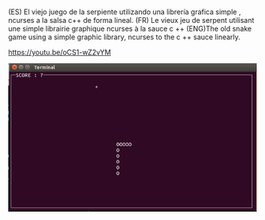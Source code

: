 # 
(ES) El viejo juego de la serpiente utilizando una librería grafica simple , ncurses a la salsa c++ de forma lineal.
(FR) Le vieux jeu de serpent utilisant une simple librairie graphique ncurses  à la sauce  c ++ 
(ENG)The old snake game using a simple graphic library, ncurses to the c ++ sauce linearly.

https://youtu.be/oCS1-wZ2vYM

![alt tag](https://github.com/AntonioVillanuevaSegura/Serpiente/blob/master/Serpiente.png)

